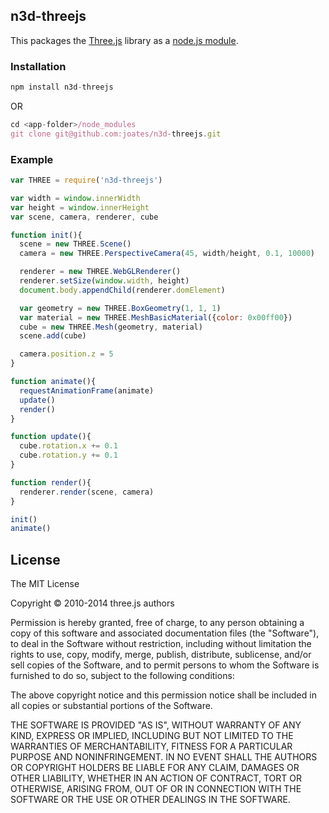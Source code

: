 ## n3d-threejs

This packages the [Three.js](https://github.com/mrdoob/three.js) library as a [node.js module](http://nodejs.org/api/modules.html).

### Installation

``` js
npm install n3d-threejs
```

OR

``` js
cd <app-folder>/node_modules
git clone git@github.com:joates/n3d-threejs.git
```

### Example

``` js
var THREE = require('n3d-threejs')

var width = window.innerWidth
var height = window.innerHeight
var scene, camera, renderer, cube

function init(){
  scene = new THREE.Scene()
  camera = new THREE.PerspectiveCamera(45, width/height, 0.1, 10000)

  renderer = new THREE.WebGLRenderer()
  renderer.setSize(window.width, height)
  document.body.appendChild(renderer.domElement)

  var geometry = new THREE.BoxGeometry(1, 1, 1)
  var material = new THREE.MeshBasicMaterial({color: 0x00ff00})
  cube = new THREE.Mesh(geometry, material)
  scene.add(cube)

  camera.position.z = 5
}

function animate(){
  requestAnimationFrame(animate)
  update()
  render()
}

function update(){
  cube.rotation.x += 0.1
  cube.rotation.y += 0.1
}

function render(){
  renderer.render(scene, camera)
}

init()
animate()
```


## License

The MIT License

Copyright &copy; 2010-2014 three.js authors

Permission is hereby granted, free of charge, to any person obtaining a copy
of this software and associated documentation files (the "Software"), to deal
in the Software without restriction, including without limitation the rights
to use, copy, modify, merge, publish, distribute, sublicense, and/or sell
copies of the Software, and to permit persons to whom the Software is
furnished to do so, subject to the following conditions:

The above copyright notice and this permission notice shall be included in
all copies or substantial portions of the Software.

THE SOFTWARE IS PROVIDED "AS IS", WITHOUT WARRANTY OF ANY KIND, EXPRESS OR
IMPLIED, INCLUDING BUT NOT LIMITED TO THE WARRANTIES OF MERCHANTABILITY,
FITNESS FOR A PARTICULAR PURPOSE AND NONINFRINGEMENT. IN NO EVENT SHALL THE
AUTHORS OR COPYRIGHT HOLDERS BE LIABLE FOR ANY CLAIM, DAMAGES OR OTHER
LIABILITY, WHETHER IN AN ACTION OF CONTRACT, TORT OR OTHERWISE, ARISING FROM,
OUT OF OR IN CONNECTION WITH THE SOFTWARE OR THE USE OR OTHER DEALINGS IN
THE SOFTWARE.
